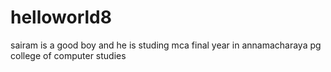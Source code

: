 # helloworld8
sairam is a good boy and he is studing mca final year in annamacharaya pg college of computer studies
